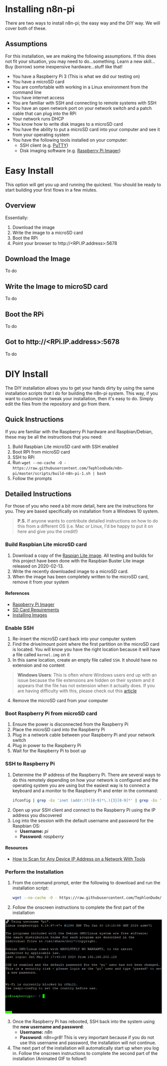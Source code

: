 # Installing n8n-pi
There are two ways to install n8n-pi; the easy way and the DIY way. We will cover both of these.

## Assumptions
For this installation, we are making the following assumptions. If this does not fit your situation, you may need to do...something. Learn a new skill... Buy (borrow) some inexpensive hardware...stuff like that!
* You have a Raspberry Pi 3 (This is what we did our testing on)
* You have a microSD card
* You are comfortable with working in a Linux environment from the command line
* You have internet access
* You are familiar with SSH and connecting to remote systems with SSH
* You have an open network port on your network switch and a patch cable that can plug into the RPi
* Your network runs DHCP
* You know how to write disk images to a microSD card
* You have the ability to put a microSD card into your computer and see it from your operating system
* You have the following tools installed on your computer:
  * SSH client (e.g. [PuTTY](https://www.chiark.greenend.org.uk/~sgtatham/putty/))
  * Disk imaging software (e.g. [Raspberry Pi Imager](https://www.raspberrypi.org/downloads/))

# Easy Install
This option will get you up and running the quickest. You should be ready to start building your first flows in a few miutes.
## Overview
Essentially:
1. Download the image
1. Write the image to a microSD card
1. Boot the RPi
1. Point your browser to http://<RPi.IP.address>:5678

## Download the Image
To do

## Write the Image to microSD card
To do

## Boot the RPi
To do

## Got to http://<RPi.IP.address>:5678
To do

# DIY Install
The DIY installation allows you to get your hands dirty by using the same installation scripts that I do for building the n8n-pi system. This way, if you want to customize or tweak your installation, then it's easy to do. Simply edit the files from the repository and go from there.

## Quick Instructions
If you are familiar with the Raspberry Pi hardware and Raspbian/Debian, these may be all the instructions that you need:
1. Build Raspbian Lite microSD card with SSH enabled
1. Boot RPI from microSD card
1. SSH to RPi
1. Run `wget --no-cache -O - https://raw.githubusercontent.com/TephlonDude/n8n-pi/master/scripts/build-n8n-pi-1.sh | bash`
1. Follow the prompts

## Detailed Instructions
For those of you who need a bit more detail, here are the instructions for you. They are based specifically on installation from a Windows 10 system.

>**P.S.** If anyone wants to contribute detailed instructions on how to do this from a different OS (i.e. Mac or Linux, I'd be happy to put it on here and give you the credit!)
### Build Raspbian Lite microSD card
1. Download a copy of the [Raspian Lite image](https://www.raspberrypi.org/downloads/raspbian/). All testing and builds for this project have been done with the Raspbian Buster Lite image released on 2020-02-13.
1. Write the recently downloaded image to a microSD card.
1. When the image has been completely written to the microSD card, remove it from your system
#### References
* [Raspberry Pi Imager](https://www.raspberrypi.org/downloads/)
* [SD Card Requirements](https://www.raspberrypi.org/documentation/installation/sd-cards.md)
* [Installing Images](https://www.raspberrypi.org/documentation/installation/installing-images/README.md)

### Enable SSH
1. Re-insert the microSD card back into your computer system
1. Find the drive/mount point where the first partition on the microSD card is located. You will know you have the right location because it will have a file called `kernel.img` on it
1. In this same location, create an empty file called `SSH`. It should have no extension and no content
>**Windows Users**: This is often where Windows users end up with an issue because the file extensions are hidden on their system and it appears that the file has not extension when it actually does. If you are having difficulty with this, please check out this [article](https://www.bleepingcomputer.com/tutorials/how-to-show-file-extensions-in-windows/)
4. Remove the microSD card from your computer

### Boot Raspberry Pi from microSD card
1. Ensure the power is disconnected from the Raspberry Pi
1. Place the microSD card into the Raspberry Pi
1. Plug in a network cable between your Raspberry Pi and your network switch
1. Plug in power to the Raspberry Pi
1. Wait for the Raspberry Pi to boot up

### SSH to Raspberry Pi
1. Determine the IP address of the Raspberry Pi. There are several ways to do this remotely depending on how your network is configured and the operating system you are using but the easiest way is to connect a keyboard and a monitor to the Raspberry Pi and enter in the command:
    ```bash
    ifconfig | grep -Eo 'inet (addr:)?([0-9]*\.){3}[0-9]*' | grep -Eo '([0-9]*\.){3}[0-9]*' | grep -v '127.0.0.1'
    ```
2. Open up your SSH client and connect to the Raspberry Pi using the IP address you discovered
1. Log into the session with the default username and password for the Raspbian OS:
    * **Username:** *pi*
    * **Password:** *raspberry*
#### Resources
* [How to Scan for Any Device IP Address on a Network With Tools](https://www.dnsstuff.com/scan-network-for-device-ip-address)

### Perform the Installation
1. From the command prompt, enter the following to download and run the installation script:
    ```bash
    wget --no-cache -O - https://raw.githubusercontent.com/TephlonDude/n8n-pi/master/scripts/build-n8n-pi-1.sh | bash
    ```
2. Follow the onscreen instructions to complete the first part of the installation

![Part 1 Installation Script](img/InstallPart1.gif)

3. Once the Raspberry Pi has rebooted, SSH back into the system using the **new username and password**:
    * **Username:** *n8n*
    * **Password:** *n8n=gr8!*
    This is very important because if you do not use this username and password, the installation will not continue.
4. The next part of the installation will automatically start up when you log in. Follow the onscreen instructions to complete the second part of the installation (Animated GIF to follow!)
